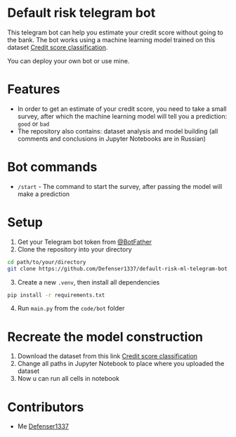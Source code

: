 # Default risk telegram bot

This telegram bot can help you estimate your credit score without going to the bank. The bot works using a machine learning model trained on this dataset [Credit score classification](https://www.kaggle.com/datasets/parisrohan/credit-score-classification).

You can deploy your own bot or use mine.

# Features

- In order to get an estimate of your credit score, you need to take a small survey, after which the machine learning model will tell you a prediction: `good` or `bad`
- The repository also contains: dataset analysis and model building (all comments and conclusions in Jupyter Notebooks are in Russian)

# Bot commands

- `/start` - The command to start the survey, after passing the model will make a prediction

# Setup

1. Get your Telegram bot token from [@BotFather](https://t.me/BotFather)
2. Clone the repository into your directory
```bash
cd path/to/your/directory
git clone https://github.com/Defenser1337/default-risk-ml-telegram-bot.git
```
3. Create a new `.venv`, then install all dependencies
```bash
pip install -r requirements.txt
```
4. Run `main.py` from the `code/bot` folder

# Recreate the model construction

1. Download the dataset from this link [Credit score classification](https://www.kaggle.com/datasets/parisrohan/credit-score-classification)
2. Change all paths in Jupyter Notebook to place where you uploaded the dataset
3. Now u can run all cells in notebook

# Contributors
- Me [Defenser1337](https://github.com/Defenser1337)
